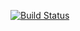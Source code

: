 [![Build Status](//api.travis-ci.org/jeffgarrett/resume.jgarrett.org.svg?branch=master)](https://travis-ci.org/jeffgarrett/resume.jgarrett.org)
